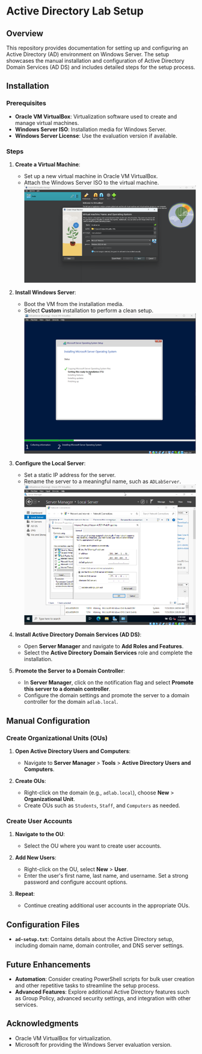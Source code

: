 # Active Directory Lab Setup

## Overview

This repository provides documentation for setting up and configuring an Active Directory (AD) environment on Windows Server. The setup showcases the manual installation and configuration of Active Directory Domain Services (AD DS) and includes detailed steps for the setup process.

## Installation

### Prerequisites

- **Oracle VM VirtualBox**: Virtualization software used to create and manage virtual machines.
- **Windows Server ISO**: Installation media for Windows Server.
- **Windows Server License**: Use the evaluation version if available.

### Steps

1. **Create a Virtual Machine**:
   - Set up a new virtual machine in Oracle VM VirtualBox.
   - Attach the Windows Server ISO to the virtual machine.
![Alt text](images/1.png)

2. **Install Windows Server**:
   - Boot the VM from the installation media.
   - Select **Custom** installation to perform a clean setup.
![Alt text](images/3.png)

3. **Configure the Local Server**:
   - Set a static IP address for the server.
   - Rename the server to a meaningful name, such as `ADLabServer`.
![Alt text](images/9.png)

4. **Install Active Directory Domain Services (AD DS)**:
   - Open **Server Manager** and navigate to **Add Roles and Features**.
   - Select the **Active Directory Domain Services** role and complete the installation.

5. **Promote the Server to a Domain Controller**:
   - In **Server Manager**, click on the notification flag and select **Promote this server to a domain controller**.
   - Configure the domain settings and promote the server to a domain controller for the domain `adlab.local`.

## Manual Configuration

### Create Organizational Units (OUs)

1. **Open Active Directory Users and Computers**:
   - Navigate to **Server Manager** > **Tools** > **Active Directory Users and Computers**.

2. **Create OUs**:
   - Right-click on the domain (e.g., `adlab.local`), choose **New** > **Organizational Unit**.
   - Create OUs such as `Students`, `Staff`, and `Computers` as needed.

### Create User Accounts

1. **Navigate to the OU**:
   - Select the OU where you want to create user accounts.

2. **Add New Users**:
   - Right-click on the OU, select **New** > **User**.
   - Enter the user's first name, last name, and username. Set a strong password and configure account options.

3. **Repeat**:
   - Continue creating additional user accounts in the appropriate OUs.

## Configuration Files

- **`ad-setup.txt`**: Contains details about the Active Directory setup, including domain name, domain controller, and DNS server settings.

## Future Enhancements

- **Automation**: Consider creating PowerShell scripts for bulk user creation and other repetitive tasks to streamline the setup process.
- **Advanced Features**: Explore additional Active Directory features such as Group Policy, advanced security settings, and integration with other services.

## Acknowledgments

- Oracle VM VirtualBox for virtualization.
- Microsoft for providing the Windows Server evaluation version.
